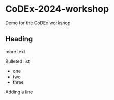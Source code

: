 # CoDEx-2024-workshop
Demo for the CoDEx workshop

## Heading

more text

Bulleted list

* one
* two
* three

Adding a line
